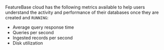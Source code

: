 FeatureBase cloud has the following metrics available to help users understand the activity and performance of their databases once they are created and `RUNNING`:

- Average query response time
- Queries per second
- Ingested records per second
- Disk utilization
